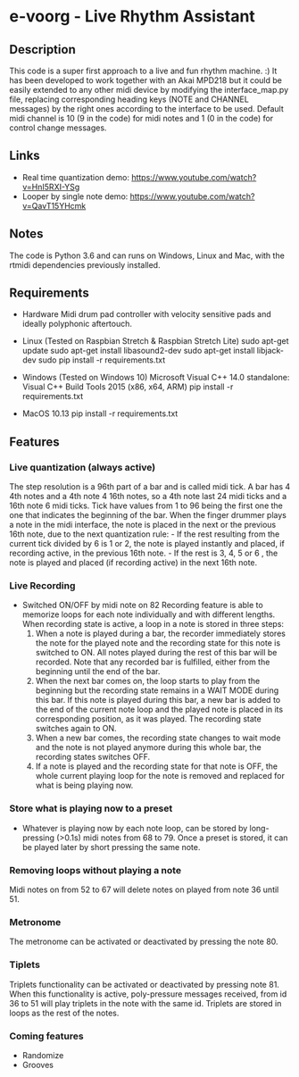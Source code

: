 # e-voorg - Live Rhythm Assistant


## Description
This code is a super first approach to a live and fun rhythm machine. :) It has been developed to work together with an
Akai MPD218 but it could be easily extended to any other midi device by modifying the interface_map.py file, replacing
corresponding heading keys (NOTE and CHANNEL messages) by the right ones according to the interface to be used. Default
midi channel is 10 (9 in the code) for midi notes and 1 (0 in the code) for control change messages.

## Links
- Real time quantization demo: https://www.youtube.com/watch?v=HnI5RXI-YSg
- Looper by single note demo: https://www.youtube.com/watch?v=QavT15YHcmk

## Notes
The code is Python 3.6 and can runs on Windows, Linux and Mac, with the rtmidi dependencies previously installed.

## Requirements

- Hardware
    Midi drum pad controller with velocity sensitive pads and ideally polyphonic aftertouch.

- Linux (Tested on Raspbian Stretch & Raspbian Stretch Lite)
    sudo apt-get update
    sudo apt-get install libasound2-dev
    sudo apt-get install libjack-dev
    sudo pip install -r requirements.txt

- Windows (Tested on Windows 10)
    Microsoft Visual C++ 14.0 standalone: Visual C++ Build Tools 2015 (x86, x64, ARM)
    pip install -r requirements.txt

- MacOS 10.13
    pip install -r requirements.txt

## Features

### Live quantization (always active)
The step resolution is a 96th part of a bar and is called midi tick. A bar has 4 4th notes and a 4th note 4 16th notes,
so a 4th note last 24 midi ticks and a 16th note 6 midi ticks. Tick have values from 1 to 96 being the first one the one
that indicates the beginning of the bar. When the finger drummer plays a note in the midi interface, the note is placed
in the next or the previous 16th note, due to the next quantization rule:
    - If the rest resulting from the current tick divided by 6 is 1 or 2, the note is played instantly and placed, if
    recording active, in the previous 16th note.
    - If the rest is 3, 4, 5 or 6 , the note is played and placed (if recording active) in the next 16th note.

### Live Recording
- Switched ON/OFF by midi note on 82
Recording feature is able to memorize loops for each note individually and with different lengths. When recording state
is active, a loop in a note is stored in three steps:
    1. When a note is played during a bar, the recorder immediately stores the note for the played note and the
    recording state for this note is switched to ON. All notes played during the rest of this bar will be recorded. Note
    that any recorded bar is fulfilled, either from the beginning until the end of the bar.
    2. When the next bar comes on, the loop starts to play from the beginning but the recording state remains in a WAIT
    MODE during this bar. If this note is played during this bar, a new bar is added to the end of the current note loop
    and the played note is placed in its corresponding position, as it was played. The recording state switches again to
    ON.
    3. When a new bar comes, the recording state changes to wait mode and the note is not played anymore during this
    whole bar, the recording states switches OFF.
    4. If a note is played and the recording state for that note is OFF, the whole current playing loop for the note is
    removed and replaced for what is being playing now.

### Store what is playing now to a preset
- Whatever is playing now by each note loop, can be stored by long-pressing (>0.1s) midi notes from 68 to 79. Once a
preset is stored, it can be played later by short pressing the same note.

### Removing loops without playing a note
Midi notes on from 52 to 67 will delete notes on played from note 36 until 51.

### Metronome
The metronome can be activated or deactivated by pressing the note 80.

### Tiplets
Triplets functionality can be activated or deactivated by pressing note 81. When this functionality is active,
poly-pressure messages received, from id 36 to 51 will play triplets in the note with the same id. Triplets are stored
in loops as the rest of the notes.

### Coming features
- Randomize
- Grooves